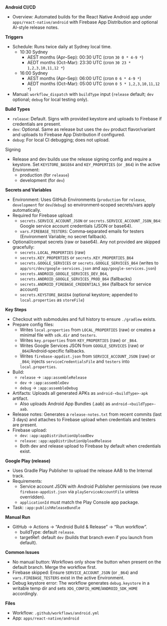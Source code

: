 **Android CI/CD**

- Overview: Automated builds for the React Native Android app under
  `apps/react-native/android` with Firebase App Distribution and optional
  AI-style release notes.

**Triggers**

- Schedule: Runs twice daily at Sydney local time.
  - 10:30 Sydney
    - AEST months (Apr–Sep): 00:30 UTC (cron `30 0 * 4-9 *`)
    - AEDT months (Oct–Mar): 23:30 UTC (cron `30 23 * 1,2,3,10,11,12 *`)
  - 16:00 Sydney
    - AEST months (Apr–Sep): 06:00 UTC (cron `0 6 * 4-9 *`)
    - AEDT months (Oct–Mar): 05:00 UTC (cron `0 5 * 1,2,3,10,11,12 *`)
- Manual: `workflow_dispatch` with `buildType` input (`release` default; `dev`
  optional; `debug` for local testing only).

**Build Types**

- `release`: Default. Signs with provided keystore and uploads to Firebase if
  credentials are present.
- `dev`: Optional. Same as release but uses the `dev` product flavor/variant and
  uploads to Firebase App Distribution if configured.
- `debug`: For local CI debugging; does not upload.

Signing

- Release and dev builds use the release signing config and require a keystore.
  Set `KEYSTORE_BASE64` and `KEY_PROPERTIES` (or `_B64`) in the active
  Environment:
  - production (for `release`)
  - development (for `dev`)

**Secrets and Variables**

- Environment: Uses GitHub Environments (`production` for `release`,
  `development` for `dev`/`debug`) so environment‑scoped secrets/vars apply
  automatically.
- Required for Firebase upload:
  - `secrets.SERVICE_ACCOUNT_JSON` or `secrets.SERVICE_ACCOUNT_JSON_B64`: Google
    service account credentials (JSON or base64).
  - `vars.FIREBASE_TESTERS`: Comma‑separated emails for testers (Environment
    Variable; no secret fallback).
- Optional/compat secrets (raw or base64). Any not provided are skipped
  gracefully:
  - `secrets.LOCAL_PROPERTIES` (raw)
  - `secrets.KEY_PROPERTIES` or `secrets.KEY_PROPERTIES_B64`
  - `secrets.GOOGLE_SERVICES` or `secrets.GOOGLE_SERVICES_B64` (writes to
    `app/src/dev/google-services.json` and `app/google-services.json`)
  - `secrets.ANDROID_GOOGLE_SERVICES_DEV_B64`,
    `secrets.ANDROID_GOOGLE_SERVICES_PROD_B64` (fallbacks)
  - `secrets.ANDROID_FIREBASE_CREDENTIALS_B64` (fallback for service account)
  - `secrets.KEYSTORE_BASE64` (optional keystore; appended to `local.properties`
    as `storeFile`)

**Key Steps**

- Checkout with submodules and full history to ensure `./gradlew` exists.
- Prepare config files:
  - Writes `local.properties` from `LOCAL_PROPERTIES` (raw) or creates a minimal
    file with `sdk.dir` and `testers`.
  - Writes `key.properties` from `KEY_PROPERTIES` (raw) or `_B64`.
  - Writes Google Services JSON from `GOOGLE_SERVICES` (raw) or
    `_B64`/Android‑specific fallbacks.
  - Writes `firebase-appdist.json` from `SERVICE_ACCOUNT_JSON` (raw) or `_B64`;
    injects `serviceCredentialsFile` and `testers` into `local.properties`.
- Build:
  - `release` → `:app:assembleRelease`
  - `dev` → `:app:assembleDev`
  - `debug` → `:app:assembleDebug`
- Artifacts: Uploads all generated APKs as `android-<buildType>-apk` artifact.
  - Also uploads Android App Bundles (.aab) as `android-<buildType>-aab`.
- Release notes: Generates a `release-notes.txt` from recent commits (last 3
  days) and attaches to Firebase upload when credentials and testers are
  present.
- Firebase upload:
  - `dev`: `:app:appDistributionUploadDev`
  - `release`: `:app:appDistributionUploadRelease`
  - Both dev and release upload to Firebase by default when credentials exist.

**Google Play (release)**

- Uses Gradle Play Publisher to upload the release AAB to the Internal track.
- Requirements:
  - Service account JSON with Android Publisher permissions (we reuse
    `firebase-appdist.json` via `playServiceAccountFile` unless overridden).
  - `applicationId` must match the Play Console app package.
- Task: `:app:publishReleaseBundle`

**Manual Run**

- GitHub → Actions → “Android Build & Release” → “Run workflow”.
  - buildType: default `release`.
  - targetRef: default `dev` (builds that branch even if you launch from
    default).

**Common Issues**

- No manual button: Workflows only show the button when present on the default
  branch. Merge the workflow first.
- Firebase skipped: Ensure `SERVICE_ACCOUNT_JSON` (or `_B64`) and
  `vars.FIREBASE_TESTERS` exist in the active Environment.
- Debug keystore error: The workflow generates `debug.keystore` in a writable
  temp dir and sets `XDG_CONFIG_HOME`/`ANDROID_SDK_HOME` accordingly.

**Files**

- Workflow: `.github/workflows/android.yml`
- App: `apps/react-native/android`
